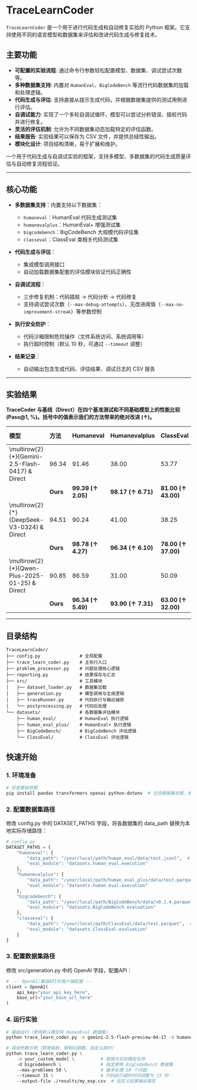 # TraceLearnCoder

`TraceLearnCoder` 是一个用于进行代码生成和自动修复实验的 Python 框架。它支持使用不同的语言模型和数据集来评估和改进代码生成与修复技术。

## 主要功能

- **可配置的实验流程**: 通过命令行参数轻松配置模型、数据集、调试尝试次数等。
- **多种数据集支持**: 内置对 `HumanEval`、`BigCodeBench` 等流行代码数据集的加载和处理逻辑。
- **代码生成与评估**: 支持直接从提示生成代码，并根据数据集提供的测试用例进行评估。
- **自调试能力**: 实现了一个多轮自调试循环，模型可以尝试分析错误、插桩代码并进行修复。
- **灵活的评估机制**: 允许为不同数据集动态加载特定的评估函数。
- **结果报告**: 实验结果可以保存为 CSV 文件，并提供总结性输出。
- **模块化设计**: 项目结构清晰，易于扩展和维护。

一个用于代码生成与自调试实验的框架，支持多模型、多数据集的代码生成质量评估与自动修复流程验证。

---

## 核心功能

- **多数据集支持**：内置支持以下数据集：
  - `humaneval`：HumanEval 代码生成测试集
  - `humanevalplus`：HumanEval+ 增强测试集
  - `bigcodebench`：BigCodeBench 大规模代码评估集
  - `classeval`：ClassEval 类相关代码测试集

- **代码生成与评估**：
  - 集成模型调用接口
  - 自动加载数据集配套的评估模块验证代码正确性

- **自调试流程**：
  - 三步修复机制：代码插桩 → 代码分析 → 代码修复
  - 支持调试尝试次数（`--max-debug-attempts`）、无改进阈值（`--max-no-improvement-streak`）等参数控制

- **执行安全防护**：
  - 代码沙箱限制危险操作（文件系统访问、系统调用等）
  - 执行超时控制（默认 10 秒，可通过 `--timeout` 调整）

- **结果记录**：
  - 自动输出包含生成代码、评估结果、调试日志的 CSV 报告

---

## 实验结果

**TraceCoder 与基线（Direct）在四个基准测试和不同基础模型上的性能比较 (Pass@1, %)。括号中的值表示我们的方法带来的绝对改进 (↑)。**

| 模型 | 方法 | Humaneval | Humanevalplus | ClassEval | BigCodeBench-Complete | BigCodeBench-Instruct |
| :--- | :--- | :--- | :--- | :--- | :--- | :--- |
| \multirow{2}{*}{Gemini-2.5-Flash-0417} & Direct | 96.34 | 91.46 | 38.00 | 53.77 | 43.77 |
| | **Ours** | **99.39 (↑ 2.05)** | **98.17 (↑ 6.71)** | **81.00 (↑ 43.00)** | **89.04 (↑ 35.27)** | **85.00 (↑ 41.23)** |
| \multirow{2}{*}{DeepSeek-V3-0324} & Direct | 94.51 | 90.24 | 41.00 | 38.25 | 46.67 |
| | **Ours** | **98.78 (↑ 4.27)** | **96.34 (↑ 6.10)** | **78.00 (↑ 37.00)** | **88.33 (↑ 50.08)** | **83.77 (↑ 37.10)** |
| \multirow{2}{*}{Qwen-Plus-2025-01-25} & Direct | 90.85 | 86.59 | 31.00 | 50.09 | 41.49 |
| | **Ours** | **96.34 (↑ 5.49)** | **93.90 (↑ 7.31)** | **63.00 (↑ 32.00)** | **71.93 (↑ 21.84)** | **68.60 (↑ 27.11)** |

---

## 目录结构

```plaintext
TraceLearnCoder/
├── config.py               # 全局配置
├── trace_learn_coder.py    # 主执行入口
├── problem_processor.py    # 问题处理核心逻辑
├── reporting.py            # 结果保存与汇总
├── src/                    # 工具模块
│   ├── dataset_loader.py   # 数据集加载
│   ├── generation.py       # 模型调用与生成逻辑
│   ├── traceRunner.py      # 代码执行与输出捕获
│   └── postprocessing.py   # 代码后处理
└── datasets/               # 各数据集评估模块
    ├── human_eval/         # HumanEval 执行逻辑
    ├── human_eval_plus/    # HumanEval+ 执行逻辑
    ├── BigCodeBench/       # BigCodeBench 评估逻辑
    └── ClassEval/          # ClassEval 评估逻辑
```

## 快速开始

### 1. 环境准备
```bash
# 安装基础依赖
pip install pandas transformers openai python-dotenv  # 包含数据集加载、模型调用、环境变量管理库
```

### 2. 配置数据集路径

修改 config.py 中的 DATASET_PATHS 字段，将各数据集的 data_path 替换为本地实际存储路径：
```python
# config.py
DATASET_PATHS = {
    "humaneval": {
        "data_path": "/your/local/path/human_eval/data/test.jsonl",  # 本地 HumanEval 测试集路径（JSONL）
        "eval_module": "datasets.human_eval.execution"
    },
    "humanevalplus": {
        "data_path": "/your/local/path/human_eval_plus/data/test.parquet",  # 本地 HumanEval+ 测试集路径（Parquet）
        "eval_module": "datasets.human_eval.execution"
    },
    "bigcodebench": {
        "data_path": "/your/local/path/BigCodeBench/data/v0.1.4.parquet",  # 本地 BigCodeBench 测试集路径（Parquet）
        "eval_module": "datasets.BigCodeBench.evaluation"
    },
    "classeval": {
        "data_path": "/your/local/path/ClassEval/data/test.parquet",  # 本地 ClassEval 测试集路径（Parquet）
        "eval_module": "datasets.ClassEval.evaluation"
    }
}
```

### 3. 配置数据集路径

修改 src/generation.py 中的 OpenAI 字段，配置API：
```python
# --- OpenAI/兼容API的客户端配置 ---
client = OpenAI(
    api_key="your_api_key_here", 
    base_url="your_base_url_here" 
)
```

### 4. 运行实验

```bash
# 基础运行（使用默认模型和 HumanEval 数据集）
python trace_learn_coder.py -m gemini-2.5-flash-preview-04-17 -d humaneval

# 高级参数示例（禁用插桩、限制问题数、自定义超时）
python trace_learn_coder.py \
    -m your_custom_model \          # 替换为实际模型名称
    -d bigcodebench \               # 指定使用 BigCodeBench 数据集
    --max-problems 50 \             # 最多处理 50 个问题
    --timeout 15 \                  # 代码执行超时时间调整为 15 秒
    --output-file ./results/my_exp.csv  # 自定义结果输出路径
```
